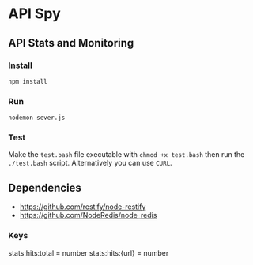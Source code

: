 # API Spy

## API Stats and Monitoring

### Install

`npm install`

### Run

`nodemon sever.js`

### Test

Make the `test.bash` file executable with `chmod +x test.bash` then run the `./test.bash` script. Alternatively you can use `CURL`.

## Dependencies

- https://github.com/restify/node-restify
- https://github.com/NodeRedis/node_redis


### Keys

stats:hits:total = number
stats:hits:{url} = number

